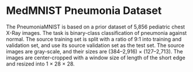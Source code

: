 # MedMNIST Pneumonia Dataset

The PneumoniaMNIST is based on a prior dataset of 5,856 pediatric chest X-Ray images. The task is binary-class classification of pneumonia against normal. The source training set is split with a ratio of 9:1 into training and validation set, and use its source validation set as the test set. The source images are gray-scale, and their sizes are (384–2,916) × (127–2,713). The images are center-cropped with a window size of length of the short edge and resized into 1 × 28 × 28.
